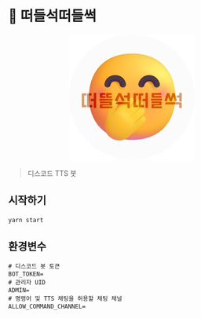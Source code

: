 # 🤭 떠들석떠들썩

<p align="center">
<img src="./docs/logo.png" alt="discord-tts logo" />
</p>

> 디스코드 TTS 봇

## 시작하기

```bash
yarn start
```

## 환경변수
```dotenv
# 디스코드 봇 토큰
BOT_TOKEN=
# 관리자 UID
ADMIN=
# 명령어 및 TTS 채팅을 허용할 채팅 채널
ALLOW_COMMAND_CHANNEL=
```
